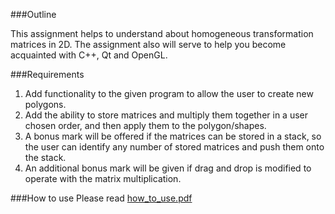 ###Outline

This assignment helps to understand about homogeneous transformation matrices in 2D. The assignment also will serve to help you become acquainted with C++, Qt and OpenGL.

###Requirements
1. Add functionality to the given program to allow the user to create new polygons.
2. Add the ability to store matrices and multiply them together in a user chosen order, and then apply them to the polygon/shapes.
3. A bonus mark will be offered if the matrices can be stored in a stack, so the user can identify any number of stored matrices and push them onto the stack.
4. An additional bonus mark will be given if drag and drop is modified to operate with the matrix multiplication.

###How to use
Please read [how_to_use.pdf](https://github.com/ray-z/qt-assignment1/blob/master/how_to_use.pdf)
